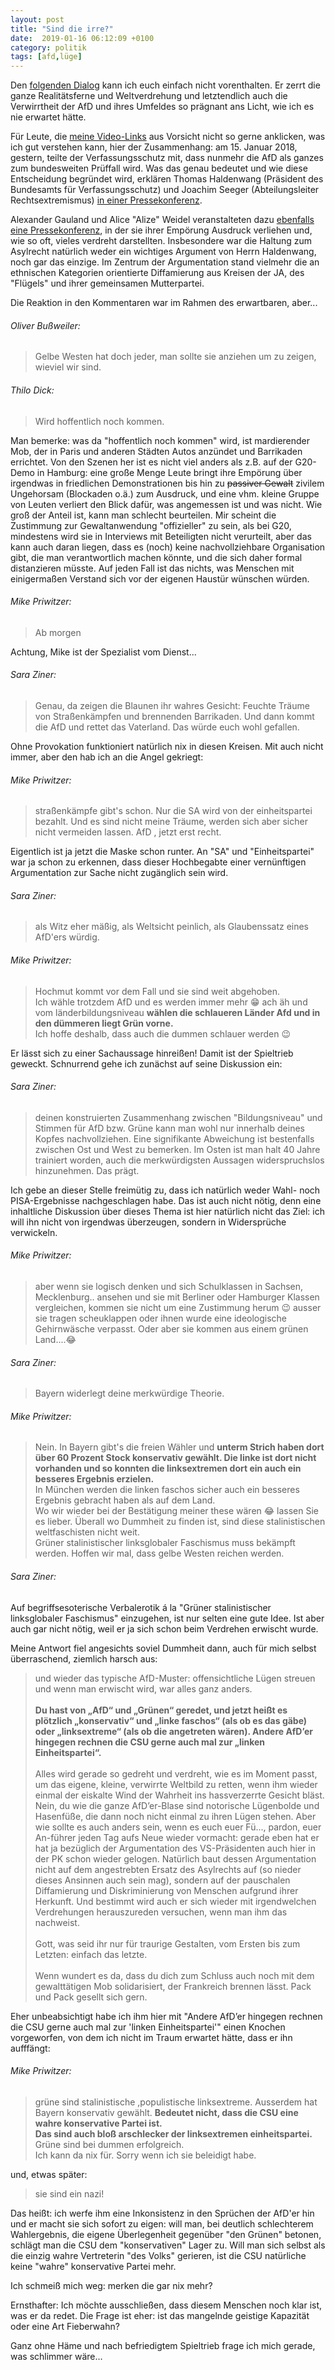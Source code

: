 ```yaml
---
layout: post
title: "Sind die irre?"
date:  2019-01-16 06:12:09 +0100
category: politik
tags: [afd,lüge]
---
```


Den [folgenden Dialog](https://www.youtube.com/watch?v=J1-qygPd96A&lc=Ugzv4aoqbzCA0DLBAjJ4AaABAg) kann ich euch einfach nicht vorenthalten. Er zerrt die ganze Realitätsferne und Weltverdrehung und letztendlich auch die Verwirrtheit der AfD und ihres Umfeldes so prägnant ans Licht, wie ich es nie erwartet hätte.

Für Leute, die [meine Video-Links](https://www.youtube.com/watch?v=J1-qygPd96A) aus Vorsicht nicht so gerne anklicken, was ich gut verstehen kann, hier der Zusammenhang: am 15. Januar 2018, gestern, teilte der Verfassungsschutz mit, dass nunmehr die AfD als ganzes zum bundesweiten Prüffall wird. Was das genau bedeutet und wie diese Entscheidung begründet wird, erklären Thomas Haldenwang (Präsident des Bundesamts für Verfassungsschutz) und Joachim Seeger (Abteilungsleiter Rechtsextremismus) [in einer Pressekonferenz](https://www.youtube.com/watch?v=QOWJahMJBmM).

Alexander Gauland und Alice "Alize" Weidel veranstalteten dazu [ebenfalls eine Pressekonferenz](https://www.youtube.com/watch?v=J1-qygPd96A), in der sie ihrer Empörung Ausdruck verliehen und, wie so oft, vieles verdreht darstellten. Insbesondere war die Haltung zum Asylrecht natürlich weder ein wichtiges Argument von Herrn Haldenwang, noch gar das einzige. Im Zentrum der Argumentation stand vielmehr die an ethnischen Kategorien orientierte Diffamierung aus Kreisen der JA, des "Flügels" und ihrer gemeinsamen Mutterpartei.

Die Reaktion in den Kommentaren war im Rahmen des erwartbaren, aber...

###### Oliver Bußweiler:

> Gelbe Westen hat doch jeder, man sollte sie anziehen um zu zeigen, wieviel wir sind.﻿

###### Thilo Dick:

> Wird hoffentlich noch kommen.﻿

Man bemerke: was da "hoffentlich noch kommen" wird, ist mardierender Mob, der in Paris und anderen Städten Autos anzündet und Barrikaden errichtet. Von den Szenen her ist es nicht viel anders als z.B. auf der G20-Demo in Hamburg: eine große Menge Leute bringt ihre Empörung über irgendwas in friedlichen Demonstrationen bis hin zu <strike>passiver Gewalt</strike> zivilem Ungehorsam (Blockaden o.ä.) zum Ausdruck, und eine vhm. kleine Gruppe von Leuten verliert den Blick dafür, was angemessen ist und was nicht. Wie groß der Anteil ist, kann man schlecht beurteilen. Mir scheint die Zustimmung zur Gewaltanwendung "offizieller" zu sein, als bei G20, mindestens wird sie in Interviews mit Beteiligten nicht verurteilt, aber das kann auch daran liegen, dass es (noch) keine nachvollziehbare Organisation gibt, die man verantwortlich machen könnte, und die sich daher formal distanzieren müsste. Auf jeden Fall ist das nichts, was Menschen mit einigermaßen Verstand sich vor der eigenen Haustür wünschen würden.

###### Mike Priwitzer:

> Ab morgen﻿

Achtung, Mike ist der Spezialist vom Dienst...

###### Sara Ziner:

> Genau, da zeigen die Blaunen ihr wahres Gesicht: Feuchte Träume von Straßenkämpfen und brennenden Barrikaden. Und dann kommt die AfD und rettet das Vaterland. Das würde euch wohl gefallen.﻿

Ohne Provokation funktioniert natürlich nix in diesen Kreisen. Mit auch nicht immer, aber den hab ich an die Angel gekriegt:

###### Mike Priwitzer:

> straßenkämpfe gibt's schon. Nur die SA wird von der einheitspartei bezahlt. Und es sind nicht meine Träume, werden sich aber sicher nicht vermeiden lassen. AfD , jetzt erst recht.﻿

Eigentlich ist ja jetzt die Maske schon runter. An "SA" und "Einheitspartei" war ja schon zu erkennen, dass dieser Hochbegabte einer vernünftigen Argumentation zur Sache nicht zugänglich sein wird.

###### Sara Ziner:

> als Witz eher mäßig, als Weltsicht peinlich, als Glaubenssatz eines AfD'ers würdig.﻿

###### Mike Priwitzer:

> Hochmut kommt vor dem Fall und sie sind weit abgehoben.<br>
> Ich wähle trotzdem AfD und es werden immer mehr 😁 ach äh und vom länderbildungsniveau **wählen die schlaueren Länder Afd und in den dümmeren liegt Grün vorne.**<br>
> Ich hoffe deshalb, dass auch die dummen schlauer werden 😉﻿

Er lässt sich zu einer Sachaussage hinreißen! Damit ist der Spieltrieb geweckt. Schnurrend gehe ich zunächst auf seine Diskussion ein:

###### Sara Ziner:

>  deinen konstruierten Zusammenhang zwischen "Bildungsniveau" und Stimmen für AfD bzw. Grüne kann man wohl nur innerhalb deines Kopfes nachvollziehen. Eine signifikante Abweichung ist bestenfalls zwischen Ost und West zu bemerken. Im Osten ist man halt 40 Jahre trainiert worden, auch die merkwürdigsten Aussagen widerspruchslos hinzunehmen. Das prägt.﻿

Ich gebe an dieser Stelle freimütig zu, dass ich natürlich weder Wahl- noch PISA-Ergebnisse nachgeschlagen habe. Das ist auch nicht nötig, denn eine inhaltliche Diskussion über dieses Thema ist hier natürlich nicht das Ziel: ich will ihn nicht von irgendwas überzeugen, sondern in Widersprüche verwickeln.

###### Mike Priwitzer:

> aber wenn sie logisch denken und sich Schulklassen in Sachsen, Mecklenburg.. ansehen und sie mit Berliner oder Hamburger Klassen vergleichen, kommen sie nicht um eine Zustimmung herum 😉 ausser sie tragen scheuklappen oder ihnen wurde eine ideologische Gehirnwäsche verpasst. Oder aber sie kommen aus einem grünen Land....😂﻿

###### Sara Ziner:

> Bayern widerlegt deine merkwürdige Theorie.﻿

###### Mike Priwitzer:

> Nein. In Bayern gibt's die freien Wähler und **unterm Strich haben dort über 60 Prozent Stock konservativ gewählt.  Die linke ist dort nicht vorhanden und so konnten die linksextremen dort ein auch ein besseres Ergebnis erzielen.**<br>
> In München werden die linken faschos sicher auch ein besseres Ergebnis gebracht haben als auf dem Land.<br>
> Wo wir wieder bei der Bestätigung  meiner these wären 😂 lassen Sie es lieber. Überall wo Dummheit zu finden ist, sind diese stalinistischen weltfaschisten nicht weit.<br>
> Grüner stalinistischer linksglobaler Faschismus muss bekämpft werden. Hoffen wir mal, dass gelbe Westen reichen werden.﻿

###### Sara Ziner:

Auf begriffsesoterische Verbalerotik á la "Grüner stalinistischer linksglobaler Faschismus" einzugehen, ist nur selten eine gute Idee. Ist aber auch gar nicht nötig, weil er ja sich schon beim Verdrehen erwischt wurde.

Meine Antwort fiel angesichts soviel Dummheit dann, auch für mich selbst überraschend, ziemlich harsch aus:

> und wieder das typische AfD-Muster: offensichtliche Lügen streuen und wenn man erwischt wird, war alles ganz anders. <br><br>
> **Du hast von „AfD“ und „Grünen“ geredet, und jetzt heißt es plötzlich „konservativ“ und „linke faschos“ (als ob es das gäbe) oder „linksextreme“ (als ob die angetreten wären). Andere AfD’er hingegen rechnen die CSU gerne auch mal zur „linken Einheitspartei“.** <br><br>
> Alles wird gerade so gedreht und verdreht, wie es im Moment passt, um das eigene, kleine, verwirrte Weltbild zu retten, wenn ihm wieder einmal der eiskalte Wind der Wahrheit ins hassverzerrte Gesicht bläst. Nein, du wie die ganze AfD’er-Blase sind notorische Lügenbolde und Hasenfüße, die dann noch nicht einmal zu ihren Lügen stehen. Aber wie sollte es auch anders sein, wenn es euch euer Fü..., pardon, euer An-führer jeden Tag aufs Neue wieder vormacht: gerade eben hat er hat ja bezüglich der Argumentation des VS-Präsidenten auch hier in der PK schon wieder gelogen. Natürlich baut dessen Argumentation nicht auf dem angestrebten Ersatz des Asylrechts auf (so nieder dieses Ansinnen auch sein mag), sondern auf der pauschalen Diffamierung und Diskriminierung von Menschen aufgrund ihrer Herkunft. Und bestimmt wird auch er sich wieder mit irgendwelchen Verdrehungen herauszureden versuchen, wenn man ihm das nachweist. <br><br>
> Gott, was seid ihr nur für traurige Gestalten, vom Ersten bis zum Letzten: einfach das letzte.<br><br>
> Wenn wundert es da, dass du dich zum Schluss auch noch mit dem gewalttätigen Mob solidarisiert, der Frankreich brennen lässt. Pack und Pack gesellt sich gern.﻿

Eher unbeabsichtigt habe ich ihm hier mit "Andere AfD’er hingegen rechnen die CSU gerne auch mal zur 'linken Einheitspartei'" einen Knochen vorgeworfen, von dem ich nicht im Traum erwartet hätte, dass er ihn aufffängt:

###### Mike Priwitzer:

> grüne sind stalinistische ,populistische linksextreme. Ausserdem hat Bayern konservativ gewählt. **Bedeutet nicht, dass die CSU eine wahre konservative Partei ist. <br>
> Das sind auch bloß arschlecker der linksextremen einheitspartei.** <br>
> Grüne sind bei dummen erfolgreich.<br>
> Ich kann da nix für. Sorry wenn ich sie beleidigt habe.﻿

und, etwas später:

> sie sind ein nazi!﻿

Das heißt: ich werfe ihm eine Inkonsistenz in den Sprüchen der AfD'er hin und er macht sie sich sofort zu eigen: will man, bei deutlich schlechterem Wahlergebnis, die eigene Überlegenheit gegenüber "den Grünen" betonen, schlägt man die CSU dem "konservativen" Lager zu. Will man sich selbst als die einzig wahre Vertreterin "des Volks" gerieren, ist die CSU natürliche keine "wahre" konservative Partei mehr.

Ich schmeiß mich weg: merken die gar nix mehr?

Ernsthafter: Ich möchte ausschließen, dass diesem Menschen noch klar ist, was er da redet. Die Frage ist eher: ist das mangelnde geistige Kapazität oder eine Art Fieberwahn?

Ganz ohne Häme und nach befriedigtem Spieltrieb frage ich mich gerade, was schlimmer wäre...
